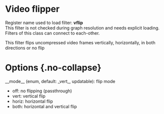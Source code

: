 <!-- automatically generated - do not edit, patch gpac/applications/gpac/gpac.c -->

# Video flipper  
  
Register name used to load filter: __vflip__  
This filter is not checked during graph resolution and needs explicit loading.  
Filters of this class can connect to each-other.  
  
This filter flips uncompressed video frames vertically, horizontally, in both directions or no flip  
  

# Options  {.no-collapse}  
  
<div markdown class="option">  
<a id="mode">__mode__</a> (enum, default: _vert_, updatable): flip mode  

- off: no flipping (passthrough)  
- vert: vertical flip  
- horiz: horizontal flip  
- both: horizontal and vertical flip  
</div>  
  
  
